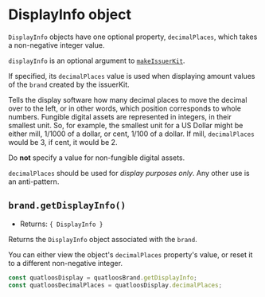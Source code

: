 # DisplayInfo object

`DisplayInfo` objects have one optional property, `decimalPlaces`, which takes a non-negative integer value.

`displayInfo` is an optional argument to [`makeIssuerKit`](./issuer.md#makeissuerkitallegedname-amountmathkind-displayinfo).

If specified, its `decimalPlaces` value is used when displaying amount values of the `brand` created by the issuerKit.

Tells the display software how many decimal places to move the
decimal over to the left, or in other words, which position corresponds to whole
numbers. Fungible digital assets are represented in integers, in their smallest unit.
So, for example, the smallest unit for a US Dollar might be either mill, 1/1000 of a 
dollar, or cent, 1/100 of a dollar. If mill, `decimalPlaces` would be 3, if cent, it
would be 2. 

Do **not** specify a value for non-fungible digital assets.

`decimalPlaces` should be used for *display purposes only*. Any
other use is an anti-pattern.

## `brand.getDisplayInfo()`
- Returns: `{ DisplayInfo }`

Returns the `DisplayInfo` object associated with the `brand`. 

You can either view the object's `decimalPlaces` property's value,
or reset it to a different non-negative integer. 
```js
const quatloosDisplay = quatloosBrand.getDisplayInfo;
const quatloosDecimalPlaces = quatloosDisplay.decimalPlaces;
```
